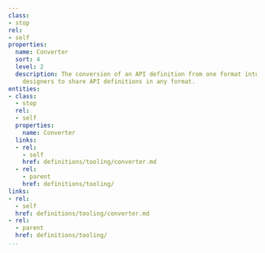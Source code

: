 ```yaml
---
class:
- stop
rel:
- self
properties:
  name: Converter
  sort: 4
  level: 2
  description: The conversion of an API definition from one format into another, allowing
    designers to share API definitions in any format.
entities:
- class:
  - stop
  rel:
  - self
  properties:
    name: Converter
  links:
  - rel:
    - self
    href: definitions/tooling/converter.md
  - rel:
    - parent
    href: definitions/tooling/
links:
- rel:
  - self
  href: definitions/tooling/converter.md
- rel:
  - parent
  href: definitions/tooling/
...
```

